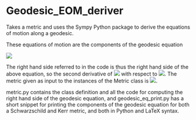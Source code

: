 # Geodesic_EOM_deriver
Takes a metric and uses the Sympy Python package to derive the equations of motion along a geodesic.

These equations of motion are the components of the geodesic equation

<img src="https://latex.codecogs.com/svg.image?\large%20\color{white}\frac{d^2x^\mu}{d\lambda^2}%20=%20-\Gamma^\mu_{\rho%20\sigma}%20\frac{dx^\rho}{d\lambda}%20\frac{dx^\sigma}{d\lambda}" />

The right hand side referred to in the code is thus the right hand side of the above equation, so the second derivative of <img src="https://latex.codecogs.com/svg.image?\large%20x^\mu" /> with respect to <img src="https://latex.codecogs.com/svg.image?\large%20\lambda" />. The metric given as input to the instances of the Metric class is <img src="https://latex.codecogs.com/svg.image?\large%20g_{\mu%20\nu}" />.

metric.py contains the class definition and all the code for computing the right hand side of the geodesic equation, and geodesic_eq_print.py has a short snippet for printing the components of the geodesic equation for both a Schwarzschild and Kerr metric, and both in Python and LaTeX syntax.
